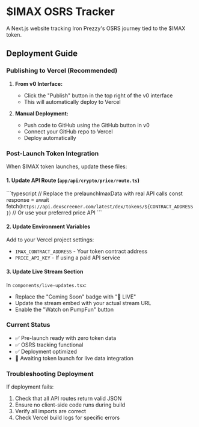 # $IMAX OSRS Tracker

A Next.js website tracking Iron Prezzy's OSRS journey tied to the $IMAX token.

## Deployment Guide

### Publishing to Vercel (Recommended)

1. **From v0 Interface:**
   - Click the "Publish" button in the top right of the v0 interface
   - This will automatically deploy to Vercel

2. **Manual Deployment:**
   - Push code to GitHub using the GitHub button in v0
   - Connect your GitHub repo to Vercel
   - Deploy automatically

### Post-Launch Token Integration

When $IMAX token launches, update these files:

#### 1. Update API Route (`app/api/crypto/price/route.ts`)
\`\`\`typescript
// Replace the prelaunchImaxData with real API calls
const response = await fetch(`https://api.dexscreener.com/latest/dex/tokens/${CONTRACT_ADDRESS}`)
// Or use your preferred price API
\`\`\`

#### 2. Update Environment Variables
Add to your Vercel project settings:
- `IMAX_CONTRACT_ADDRESS` - Your token contract address
- `PRICE_API_KEY` - If using a paid API service

#### 3. Update Live Stream Section
In `components/live-updates.tsx`:
- Replace the "Coming Soon" badge with "🔴 LIVE"
- Update the stream embed with your actual stream URL
- Enable the "Watch on PumpFun" button

### Current Status
- ✅ Pre-launch ready with zero token data
- ✅ OSRS tracking functional
- ✅ Deployment optimized
- 🔄 Awaiting token launch for live data integration

### Troubleshooting Deployment
If deployment fails:
1. Check that all API routes return valid JSON
2. Ensure no client-side code runs during build
3. Verify all imports are correct
4. Check Vercel build logs for specific errors
